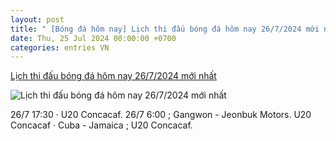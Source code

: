 ```yaml
---
layout: post
title: " [Bóng đá hôm nay] Lịch thi đấu bóng đá hôm nay 26/7/2024 mới nhất"
date: Thu, 25 Jul 2024 00:00:00 +0700
categories: entries VN
---
```

[Lịch thi đấu bóng đá hôm nay 26/7/2024 mới nhất](https://vietnamnet.vn/lich-thi-dau-bong-da-hom-nay-26-7-2024-2305664.html)

![Lịch thi đấu bóng đá hôm nay 26/7/2024 mới nhất](https://static-images.vnncdn.net/vps_images_publish/000001/000003/2024/7/25/2024-3096.jpg?width=0&s=2v2ngyu2m5wuGRkK2WrRUg)

26/7 17:30 · U20 Concacaf. 26/7 6:00 ; Gangwon - Jeonbuk Motors. U20 Concacaf · Cuba - Jamaica ; U20 Concacaf.

